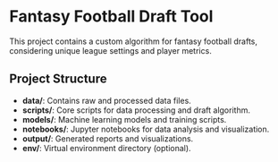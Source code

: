 # Fantasy Football Draft Tool
This project contains a custom algorithm for fantasy football drafts, considering unique league settings and player metrics.

## Project Structure
- **data/**: Contains raw and processed data files.
- **scripts/**: Core scripts for data processing and draft algorithm.
- **models/**: Machine learning models and training scripts.
- **notebooks/**: Jupyter notebooks for data analysis and visualization.
- **output/**: Generated reports and visualizations.
- **env/**: Virtual environment directory (optional).
